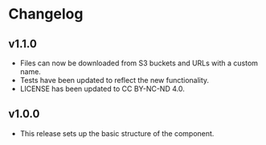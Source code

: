 # Changelog

## v1.1.0

- Files can now be downloaded from S3 buckets and URLs with a custom name.
- Tests have been updated to reflect the new functionality.
- LICENSE has been updated to CC BY-NC-ND 4.0.

## v1.0.0

- This release sets up the basic structure of the component.
